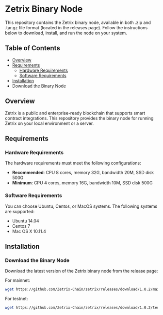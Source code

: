 # Zetrix Binary Node

This repository contains the Zetrix binary node, available in both .zip and .tar.gz file format (located in the releases page). Follow the instructions below to download, install, and run the node on your system.

## Table of Contents
- [Overview](#overview)
- [Requirements](#requirements)
  - [Hardware Requirements](#hardware-requirements)
  - [Software Requirements](#software-requirements)
- [Installation](#installation)
- [Download the Binary Node](#download-the-binary-node)

## Overview
Zetrix is a public and enterprise-ready blockchain that supports smart contract integrations. This repository provides the binary node for running Zetrix on your local environment or a server.

## Requirements

### Hardware Requirements

The hardware requirements must meet the following configurations:

- **Recommended**: CPU 8 cores, memory 32G, bandwidth 20M, SSD disk 500G
- **Minimum**: CPU 4 cores, memory 16G, bandwidth 10M, SSD disk 500G

### Software Requirements
You can choose Ubuntu, Centos, or MacOS systems. The following systems are supported:

- Ubuntu 14.04
- Centos 7
- Mac OS X 10.11.4

## Installation

### Download the Binary Node

Download the latest version of the Zetrix binary node from the release page:

For mainnet:
```bash
wget https://github.com/Zetrix-Chain/zetrix/releases/download/1.0.2/mainnet_1.0.2_linux_amd64.tar.gz
```

For testnet:
```bash
wget https://github.com/Zetrix-Chain/zetrix/releases/download/1.0.2/testnet_1.0.2_linux_amd64.tar.gz
```
